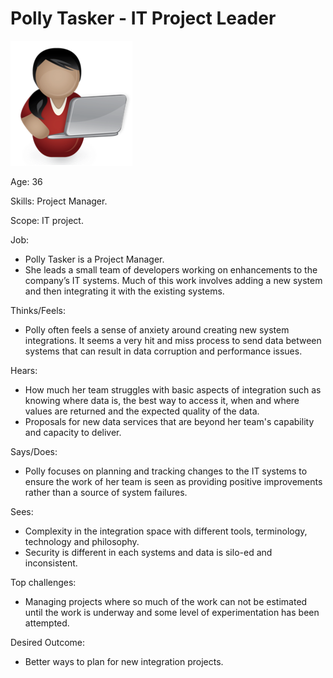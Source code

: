 <!-- SPDX-License-Identifier: CC-BY-4.0 -->
<!-- Copyright Contributors to the ODPi Data Governance project. -->

# Polly Tasker - IT Project Leader

![Icon](polly-tasker.png)

Age: 36

Skills: Project Manager.

Scope: IT project.

Job:
* Polly Tasker is a Project Manager.  
* She leads a small team of developers working on enhancements
to the company’s IT systems.
Much of this work involves adding a new system and then
integrating it with the existing systems.

Thinks/Feels:
* Polly often feels a sense of anxiety around creating new system integrations.
It seems a very hit and miss process to send data between systems
that can result in data corruption and performance issues.

Hears:
* How much her team struggles with basic aspects of integration such as
knowing where data is, the best way to access it, when and where
values are returned and the expected quality of the data.
* Proposals for new data services that are beyond her team's
capability and capacity to deliver.

Says/Does:
* Polly focuses on planning and tracking changes to the IT systems
to ensure the work of her team is seen as providing positive
improvements rather than a source of system failures.

Sees:
* Complexity in the integration space with different tools,
terminology, technology and philosophy.
* Security is different in each systems and data is silo-ed and inconsistent.

Top challenges:
* Managing projects where so much of the work can not be estimated
until the work is underway and some level of experimentation has been attempted.

Desired Outcome:
* Better ways to plan for new integration projects.

